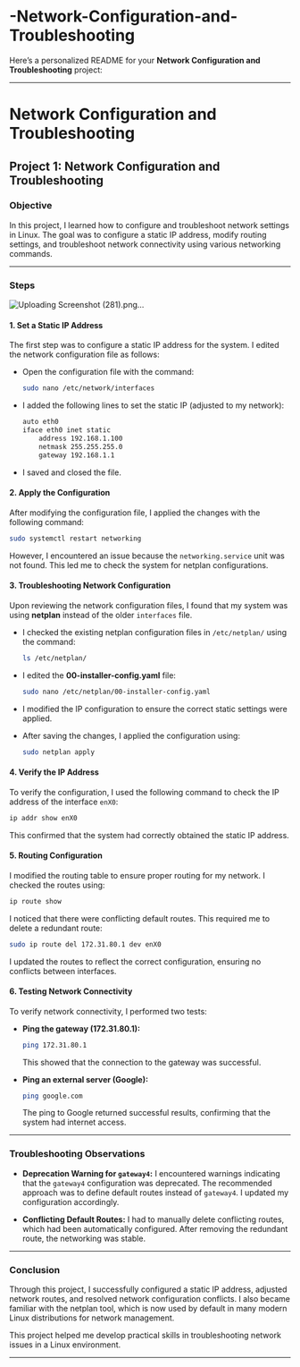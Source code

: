 # -Network-Configuration-and-Troubleshooting
Here’s a personalized README for your **Network Configuration and Troubleshooting** project:

---

# Network Configuration and Troubleshooting

## Project 1: Network Configuration and Troubleshooting

### Objective
In this project, I learned how to configure and troubleshoot network settings in Linux. The goal was to configure a static IP address, modify routing settings, and troubleshoot network connectivity using various networking commands.

---

### Steps
![Uploading Screenshot (281).png…]()

#### 1. **Set a Static IP Address**
The first step was to configure a static IP address for the system. I edited the network configuration file as follows:

- Open the configuration file with the command:
  ```bash
  sudo nano /etc/network/interfaces
  ```

- I added the following lines to set the static IP (adjusted to my network):
  ```bash
  auto eth0
  iface eth0 inet static
      address 192.168.1.100
      netmask 255.255.255.0
      gateway 192.168.1.1
  ```

- I saved and closed the file.

#### 2. **Apply the Configuration**
After modifying the configuration file, I applied the changes with the following command:

```bash
sudo systemctl restart networking
```

However, I encountered an issue because the `networking.service` unit was not found. This led me to check the system for netplan configurations.

#### 3. **Troubleshooting Network Configuration**
Upon reviewing the network configuration files, I found that my system was using **netplan** instead of the older `interfaces` file.

- I checked the existing netplan configuration files in `/etc/netplan/` using the command:
  ```bash
  ls /etc/netplan/
  ```

- I edited the **00-installer-config.yaml** file:
  ```bash
  sudo nano /etc/netplan/00-installer-config.yaml
  ```

- I modified the IP configuration to ensure the correct static settings were applied.

- After saving the changes, I applied the configuration using:
  ```bash
  sudo netplan apply
  ```

#### 4. **Verify the IP Address**
To verify the configuration, I used the following command to check the IP address of the interface `enX0`:
```bash
ip addr show enX0
```

This confirmed that the system had correctly obtained the static IP address.

#### 5. **Routing Configuration**
I modified the routing table to ensure proper routing for my network. I checked the routes using:
```bash
ip route show
```

I noticed that there were conflicting default routes. This required me to delete a redundant route:
```bash
sudo ip route del 172.31.80.1 dev enX0
```

I updated the routes to reflect the correct configuration, ensuring no conflicts between interfaces.

#### 6. **Testing Network Connectivity**
To verify network connectivity, I performed two tests:

- **Ping the gateway (172.31.80.1):**
  ```bash
  ping 172.31.80.1
  ```

  This showed that the connection to the gateway was successful.

- **Ping an external server (Google):**
  ```bash
  ping google.com
  ```

  The ping to Google returned successful results, confirming that the system had internet access.

---

### Troubleshooting Observations

- **Deprecation Warning for `gateway4`:** I encountered warnings indicating that the `gateway4` configuration was deprecated. The recommended approach was to define default routes instead of `gateway4`. I updated my configuration accordingly.
  
- **Conflicting Default Routes:** I had to manually delete conflicting routes, which had been automatically configured. After removing the redundant route, the networking was stable.

---

### Conclusion

Through this project, I successfully configured a static IP address, adjusted network routes, and resolved network configuration conflicts. I also became familiar with the netplan tool, which is now used by default in many modern Linux distributions for network management.

This project helped me develop practical skills in troubleshooting network issues in a Linux environment.

---
